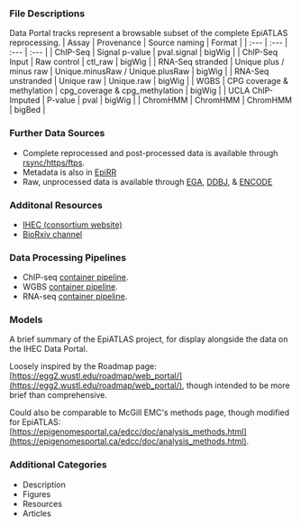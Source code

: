 ### File Descriptions
Data Portal tracks represent a browsable subset of the complete EpiATLAS reprocessing.
| Assay | Provenance | Source naming | Format |
| :--- | :--- | :--- | :--- |
| ChIP-Seq | Signal p-value | pval.signal | bigWig |
| ChIP-Seq Input | Raw control | ctl_raw | bigWig |
| RNA-Seq stranded | Unique plus / minus raw | Unique.minusRaw / Unique.plusRaw | bigWig |
| RNA-Seq unstranded | Unique raw | Unique.raw | bigWig |
| WGBS | CPG coverage & methylation | cpg_coverage & cpg_methylation | bigWig |
| UCLA ChIP-Imputed | P-value | pval | bigWig |
| ChromHMM | ChromHMM | ChromHMM | bigBed |

### Further Data Sources
* Complete reprocessed and post-processed data is available through [rsync/https/ftps](https://ihec.sd4h.ca/).
* Metadata is also in [EpiRR](https://www.ebi.ac.uk/epirr/)
* Raw, unprocessed data is available through [EGA](https://ega-archive.org/), [DDBJ](https://www.ddbj.nig.ac.jp), & [ENCODE](https://www.encodeproject.org)

### Additonal Resources
* [IHEC (consortium website)](https://ihec-epigenomes.org/)
* [BioRxiv channel](https://connect.biorxiv.org/relate/content/219)   

### Data Processing Pipelines
* ChIP-seq [container pipeline](https://github.com/IHEC/integrative_analysis_chip/releases).
* WGBS [container pipeline](https://github.com/heathsc/gemBS/releases/tag/v3.5.0).
* RNA-seq [container pipeline](https://github.com/IHEC/grape-nf/releases).

### Models
A brief summary of the EpiATLAS project, for display alongside the data on the IHEC Data Portal.

Loosely inspired by the Roadmap page: [https://egg2.wustl.edu/roadmap/web_portal/](https://egg2.wustl.edu/roadmap/web_portal/), though intended to be more brief than comprehensive.

Could also be comparable to McGill EMC's methods page, though modified for EpiATLAS: [https://epigenomesportal.ca/edcc/doc/analysis_methods.html](https://epigenomesportal.ca/edcc/doc/analysis_methods.html).

### Additional Categories
* Description
* Figures
* Resources
* Articles

